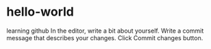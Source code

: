 # hello-world
learning github
In the editor, write a bit about yourself.
Write a commit message that describes your changes.
Click Commit changes button.
